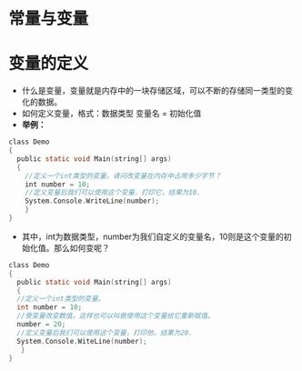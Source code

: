 # 常量与变量
# 变量的定义
* 什么是变量，变量就是内存中的一块存储区域，可以不断的存储同一类型的变化的数据。
* 如何定义变量，格式：数据类型 变量名 = 初始化值
* **举例：**
```c
class Demo
{
  public static void Main(string[] args)
  {
    //定义一个int类型的变量。请问改变量在内存中占用多少字节？
    int number = 10;
    //定义变量后我们可以使用这个变量，打印它，结果为10.
    System.Console.WriteLine(number);
    }
}
```
* 其中，int为数据类型，number为我们自定义的变量名，10则是这个变量的初始化值。那么如何变呢？
```c
class Demo
{
  public static void Main(string[] args)
  {
  //定义一个int类型的变量。
  int number = 10;
  //使变量改变数值。这样也可以叫做使用这个变量给它重新赋值。
  number = 20;
  //定义变量后我们可以使用这个变量，打印他，结果为20.
  System.Console.WiteLine(number);
   }
}
```

